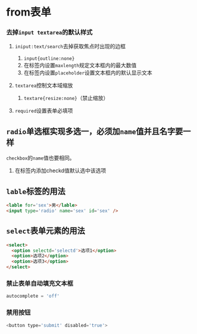 # from表单

### 去掉`input textarea`的默认样式

1. `iniput:text/search`去掉获取焦点时出现的边框
   
   1. `input{outline:none}`
   2. 在标签内设置`maxlength`规定文本框内的最大数值
   3. 在标签内设置`placeholder`设置文本框内的默认显示文本

2. `textarea`控制文本域缩放
   
   1. `textare{resize:none}`（禁止缩放）

3. `required`设置表单必填项

## `radio`单选框实现多选一，必须加`name`值并且名字要一样

`checkbox`的`name`值也要相同。

1. 在标签内添加checkd值默认选中该选项

## `lable`标签的用法

```html
<lable for='sex'>男</lable>
<input type='radio' name='sex' id='sex' />
```

## `select`表单元素的用法

```html
<select>
  <option selectd='selectd'>选项1</option>
  <option>选项2</option>
  <option>选项3</option>
</select>
```

### 禁止表单自动填充文本框

```javascript
autocomplete = 'off'
```

### 禁用按钮

```javascript
<button type='submit' disabled='true'>
```
